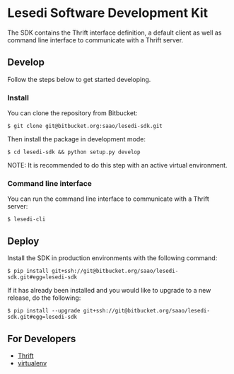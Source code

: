 # Lesedi Software Development Kit

The SDK contains the Thrift interface definition, a default client as well as
command line interface to communicate with a Thrift server.


## Develop

Follow the steps below to get started developing.


### Install

You can clone the repository from Bitbucket:

    $ git clone git@bitbucket.org:saao/lesedi-sdk.git

Then install the package in development mode:

    $ cd lesedi-sdk && python setup.py develop

NOTE: It is recommended to do this step with an active virtual environment.


### Command line interface

You can run the command line interface to communicate with a Thrift server:

    $ lesedi-cli


## Deploy

Install the SDK in production environments with the following command:

    $ pip install git+ssh://git@bitbucket.org/saao/lesedi-sdk.git#egg=lesedi-sdk

If it has already been installed and you would like to upgrade to a new
release, do the following:

    $ pip install --upgrade git+ssh://git@bitbucket.org/saao/lesedi-sdk.git#egg=lesedi-sdk


## For Developers

- [Thrift](https://thrift.apache.org)
- [virtualenv](https://virtualenv.pypa.io/en/stable/)
